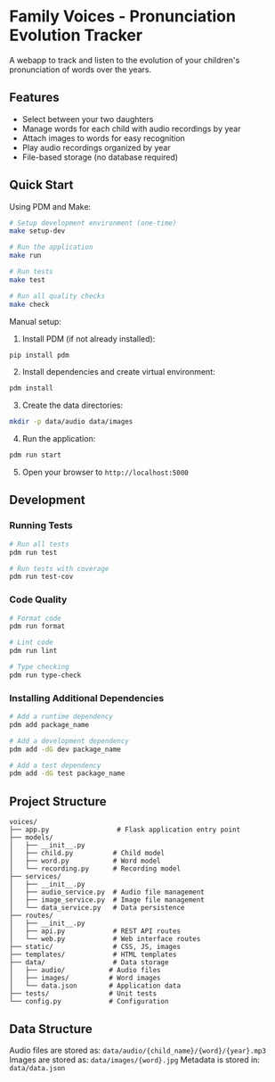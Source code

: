 # Family Voices - Pronunciation Evolution Tracker

A webapp to track and listen to the evolution of your children's pronunciation of words over the years.

## Features

- Select between your two daughters
- Manage words for each child with audio recordings by year
- Attach images to words for easy recognition
- Play audio recordings organized by year
- File-based storage (no database required)

## Quick Start

Using PDM and Make:
```bash
# Setup development environment (one-time)
make setup-dev

# Run the application
make run

# Run tests
make test

# Run all quality checks
make check
```

Manual setup:

1. Install PDM (if not already installed):
```bash
pip install pdm
```

2. Install dependencies and create virtual environment:
```bash
pdm install
```

3. Create the data directories:
```bash
mkdir -p data/audio data/images
```

4. Run the application:
```bash
pdm run start
```

5. Open your browser to `http://localhost:5000`

## Development

### Running Tests
```bash
# Run all tests
pdm run test

# Run tests with coverage
pdm run test-cov
```

### Code Quality
```bash
# Format code
pdm run format

# Lint code
pdm run lint

# Type checking
pdm run type-check
```

### Installing Additional Dependencies
```bash
# Add a runtime dependency
pdm add package_name

# Add a development dependency
pdm add -dG dev package_name

# Add a test dependency
pdm add -dG test package_name
```

## Project Structure

```
voices/
├── app.py                 # Flask application entry point
├── models/
│   ├── __init__.py
│   ├── child.py          # Child model
│   ├── word.py           # Word model
│   └── recording.py      # Recording model
├── services/
│   ├── __init__.py
│   ├── audio_service.py  # Audio file management
│   ├── image_service.py  # Image file management
│   └── data_service.py   # Data persistence
├── routes/
│   ├── __init__.py
│   ├── api.py            # REST API routes
│   └── web.py            # Web interface routes
├── static/               # CSS, JS, images
├── templates/            # HTML templates
├── data/                 # Data storage
│   ├── audio/           # Audio files
│   ├── images/          # Word images
│   └── data.json        # Application data
├── tests/               # Unit tests
└── config.py            # Configuration
```

## Data Structure

Audio files are stored as: `data/audio/{child_name}/{word}/{year}.mp3`
Images are stored as: `data/images/{word}.jpg`
Metadata is stored in: `data/data.json`
